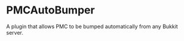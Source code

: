 PMCAutoBumper
=============

A plugin that allows PMC to be bumped automatically from any Bukkit server.
